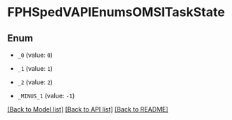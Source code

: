 # FPHSpedVAPIEnumsOMSITaskState

## Enum


* `_0` (value: `0`)

* `_1` (value: `1`)

* `_2` (value: `2`)

* `_MINUS_1` (value: `-1`)


[[Back to Model list]](../README.md#documentation-for-models) [[Back to API list]](../README.md#documentation-for-api-endpoints) [[Back to README]](../README.md)


